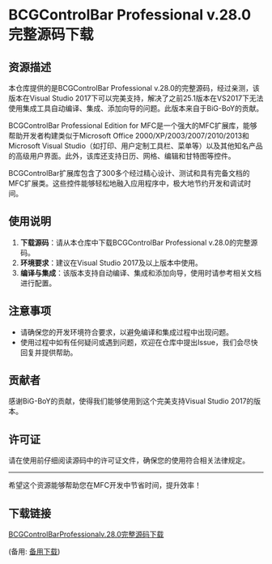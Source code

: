 # BCGControlBar Professional v.28.0 完整源码下载

## 资源描述

本仓库提供的是BCGControlBar Professional v.28.0的完整源码，经过亲测，该版本在Visual Studio 2017下可以完美支持，解决了之前25.1版本在VS2017下无法使用集成工具自动编译、集成、添加向导的问题。此版本来自于BiG-BoY的贡献。

BCGControlBar Professional Edition for MFC是一个强大的MFC扩展库，能够帮助开发者构建类似于Microsoft Office 2000/XP/2003/2007/2010/2013和Microsoft Visual Studio（如打印、用户定制工具栏、菜单等）以及其他知名产品的高级用户界面。此外，该库还支持日历、网格、编辑和甘特图等控件。

BCGControlBar扩展库包含了300多个经过精心设计、测试和具有完备文档的MFC扩展类。这些控件能够轻松地融入应用程序中，极大地节约开发和调试时间。

## 使用说明

1. **下载源码**：请从本仓库中下载BCGControlBar Professional v.28.0的完整源码。
2. **环境要求**：建议在Visual Studio 2017及以上版本中使用。
3. **编译与集成**：该版本支持自动编译、集成和添加向导，使用时请参考相关文档进行配置。

## 注意事项

- 请确保您的开发环境符合要求，以避免编译和集成过程中出现问题。
- 使用过程中如有任何疑问或遇到问题，欢迎在仓库中提出Issue，我们会尽快回复并提供帮助。

## 贡献者

感谢BiG-BoY的贡献，使得我们能够使用到这个完美支持Visual Studio 2017的版本。

## 许可证

请在使用前仔细阅读源码中的许可证文件，确保您的使用符合相关法律规定。

---

希望这个资源能够帮助您在MFC开发中节省时间，提升效率！

## 下载链接
[BCGControlBarProfessionalv.28.0完整源码下载](https://pan.quark.cn/s/26d087f11b6c) 

(备用: [备用下载](https://pan.baidu.com/s/1UTzjebzmE-tPxKa_Xg6oGQ?pwd=1234))

